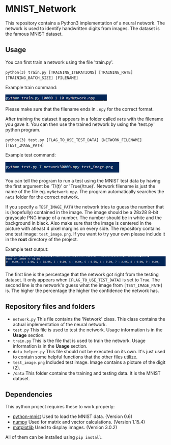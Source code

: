 # MNIST_Network

This repository contains a Python3 implementation of a neural network. The network is used to identify handwritten digits from images. The dataset is the famous MNIST dataset.

## Usage

You can first train a network using the file 'train.py'.

`python(3) train.py [TRAINING_ITERATIONS] [TRAINING_RATE] [TRAINING_BATCH_SIZE] [FILENAME]`

Example train command:

![Example](https://github.com/UrjalaCoder/MNIST_Network/blob/master/readme_pictures/example_train_command.PNG)

Please make sure that the filename ends in `.npy` for the correct format.

After training the dataset it appears in a folder called `nets` with the filename you gave it.
You can then use the trained network by using the 'test.py' python program.

`python(3) test.py [FLAG_TO_USE_TEST_DATA] [NETWORK_FILENAME] [TEST_IMAGE_PATH]`

Example test command:

![Example](https://github.com/UrjalaCoder/MNIST_Network/blob/master/readme_pictures/example_test_command.PNG)

You can tell the program to run a test using the MNIST test data by having the first argument be 'T/(t)' or 'True(/true)'.
Network filename is just the name of the file eg. `myNetwork.npy`. The program automatically searches the `nets` folder for the correct network.

If you specify a `TEST_IMAGE_PATH` the network tries to guess the number that is (hopefully) contained in the image.
The image should be a 28x28 8-bit grayscale PNG image of a number. The number should be in white and the background in black.
Also make sure that the image is centered in the picture with atleast 4 pixel margins on every side.
The repository contains one test image: `test_image.png`. If you want to try your own please include it in the **root** directory of the project.

Example test output:

![Example](https://github.com/UrjalaCoder/MNIST_Network/blob/master/readme_pictures/example_output_test.PNG)

The first line is the percentage that the network got right from the testing dataset. It only appears when `[FLAG_TO_USE_TEST_DATA]` is set to `True`.
The second line is the network's guess what the image from `[TEST_IMAGE_PATH]` is. The higher the percentage the higher the confidence the network has.

## Repository files and folders

  * `network.py` This file contains the 'Network' class. This class contains the actual implementation of the neural network.
  * `test.py` This file is used to test the network. Usage information is in the **Usage** section.
  * `train.py` This is the file that is used to train the network. Usage information is in the **Usage** section.
  * `data_helper.py` This file should not be executed on its own. It's just used to contain some helpful functions that the other files utilize.
  * `test_image.png` Included test image. Image contains a picture of the digit (2).
  * `/data` This folder contains the training and testing data. It is the MNIST dataset.
  
## Dependencies

This python project requires these to work properly:
  * [python-mnist](https://github.com/sorki/python-mnist) Used to load the MNIST data. (Version 0.6)
  * [numpy](https://github.com/numpy/numpy) Used for matrix and vector calculations. (Version 1.15.4)
  * [matplotlib](https://github.com/matplotlib/matplotlib) Used to display images. (Version 3.0.2)

All of them can be installed using `pip install`.
